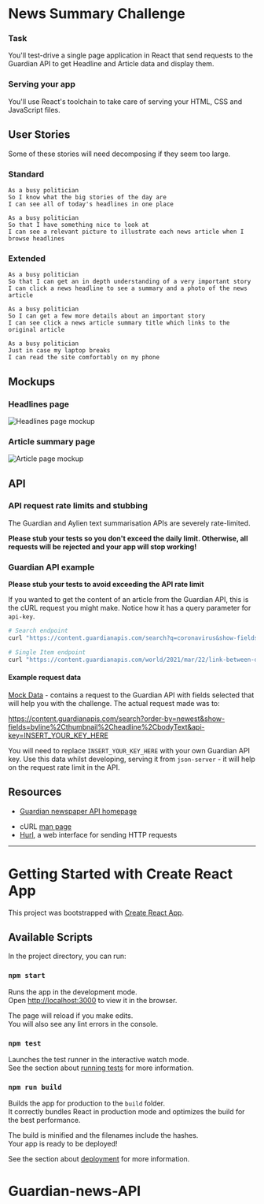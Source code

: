 # News Summary Challenge

### Task

You'll test-drive a single page application in React that send requests to the Guardian API to get Headline and Article data and display them. 

### Serving your app

You'll use React's toolchain to take care of serving your HTML, CSS and JavaScript files.  

## User Stories

Some of these stories will need decomposing if they seem too large.

### Standard
```
As a busy politician
So I know what the big stories of the day are
I can see all of today's headlines in one place
```

```
As a busy politician
So that I have something nice to look at
I can see a relevant picture to illustrate each news article when I browse headlines
```

### Extended

```
As a busy politician
So that I can get an in depth understanding of a very important story
I can click a news headline to see a summary and a photo of the news article
```

```
As a busy politician
So I can get a few more details about an important story
I can see click a news article summary title which links to the original article
```

```
As a busy politician
Just in case my laptop breaks
I can read the site comfortably on my phone
```

<!-- ```
As a busy politician
To make my news reading more fun
I can see whizzy animations in the app
``` -->

## Mockups

### Headlines page

![Headlines page mockup](/images/news-summary-project-headlines-page-mockup.png)

### Article summary page

![Article page mockup](/images/news-summary-project-article-page-mockup.png)

## API

### API request rate limits and stubbing

The Guardian and Aylien text summarisation APIs are severely rate-limited.

**Please stub your tests so you don't exceed the daily limit.  Otherwise, all requests will be rejected and your app will stop working!**

### Guardian API example

**Please stub your tests to avoid exceeding the API rate limit**

If you wanted to get the content of an article from the Guardian API, this is the cURL request you might make.  Notice how it has a query parameter for `api-key`.

```sh
# Search endpoint
curl "https://content.guardianapis.com/search?q=coronavirus&show-fields=body&api-key=API_KEY"
```
```sh
# Single Item endpoint
curl "https://content.guardianapis.com/world/2021/mar/22/link-between-diabetes-and-coronavirus-infections?show-fields=body&api-key=API_KEY"
```

#### Example request data

[Mock Data](./mockNewsData.json) - contains a request to the Guardian API with fields selected that will help you with the challenge.  The actual request made was to:

https://content.guardianapis.com/search?order-by=newest&show-fields=byline%2Cthumbnail%2Cheadline%2CbodyText&api-key=INSERT_YOUR_KEY_HERE

You will need to replace `INSERT_YOUR_KEY_HERE` with your own Guardian API key.  Use this data whilst developing, serving it from `json-server` - it will help on the request rate limit in the API.

<!-- ### Aylien text summarisation API example

**Please stub your tests to avoid exceeding the API rate limit**

If you wanted to use the Aylien API to summarise an article by Bret Victor, this is the cURL request you might make.  Notice how it has headers to authenticate with the Aylien API.

```
curl "https://api.aylien.com/api/v1/summarize?url=http://worrydream.com/MediaForThinkingTheUnthinkable/note.html" \
  -H "X-AYLIEN-TextAPI-Application-ID: APPLICATION_ID" \
  -H "X-AYLIEN-TextAPI-Application-Key: SECRET_APPLICATION_KEY"
```
-->

## Resources

* [Guardian newspaper API homepage](http://open-platform.theguardian.com/documentation/)
<!-- * [Aylien text summary API docs](http://docs.aylien.com/docs/summarize) -->
* cURL [man page](https://curl.haxx.se/docs/manpage.html)
* [Hurl](https://www.hurl.it/), a web interface for sending HTTP requests

---

# Getting Started with Create React App

This project was bootstrapped with [Create React App](https://github.com/facebook/create-react-app).

## Available Scripts

In the project directory, you can run:

### `npm start`

Runs the app in the development mode.\
Open [http://localhost:3000](http://localhost:3000) to view it in the browser.

The page will reload if you make edits.\
You will also see any lint errors in the console.

### `npm test`

Launches the test runner in the interactive watch mode.\
See the section about [running tests](https://facebook.github.io/create-react-app/docs/running-tests) for more information.

### `npm run build`

Builds the app for production to the `build` folder.\
It correctly bundles React in production mode and optimizes the build for the best performance.

The build is minified and the filenames include the hashes.\
Your app is ready to be deployed!

See the section about [deployment](https://facebook.github.io/create-react-app/docs/deployment) for more information.
# Guardian-news-API
